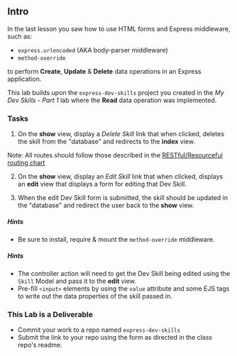 ## Intro

In the last lesson you saw how to use HTML forms and Express middleware, such as:

- `express.urlencoded` (AKA body-parser middleware)
- `method-override`

to perform **Create**, **Update** & **Delete** data operations in an Express application.

This lab builds upon the `express-dev-skills` project you created in the _My Dev Skills - Part 1_ lab where the **Read** data operation was implemented.

### Tasks

1. On the **show** view, display a _Delete Skill_ link that when clicked, deletes the skill from the "database" and redirects to the **index** view.

Note: All routes should follow those described in the [RESTful/Resourceful routing chart](https://gist.github.com/jim-clark/17908763db7bd3c403e6)

2. On the **show** view, display an _Edit Skill_ link that when clicked, displays an **edit** view that displays a form for editing that Dev Skill.

3. When the edit Dev Skill form is submitted, the skill should be updated in the "database" and redirect the user back to the **show** view.

##### Hints

- Be sure to install, require & mount the `method-override` middleware.

##### Hints

- The controller action will need to get the Dev Skill being edited using the `Skill` Model and pass it to the **edit** view.
- Pre-fill `<input>` elements by using the `value` attribute and some EJS tags to write out the data properties of the skill passed in.

### This Lab is a Deliverable

- Commit your work to a repo named `express-dev-skills`
- Submit the link to your repo using the form as directed in the class repo's readme.